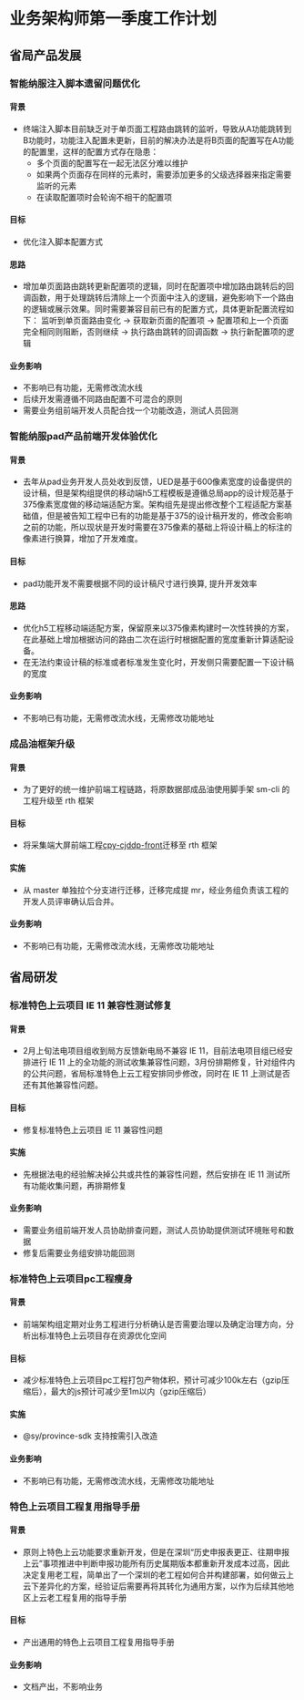 # 业务架构师第一季度工作计划
## 省局产品发展

### 智能纳服注入脚本遗留问题优化
#### 背景
 - 终端注入脚本目前缺乏对于单页面工程路由跳转的监听，导致从A功能跳转到B功能时，功能注入配置未更新，目前的解决办法是将B页面的配置写在A功能的配置里，这样的配置方式存在隐患：
	 - 多个页面的配置写在一起无法区分难以维护
	 - 如果两个页面存在同样的元素时，需要添加更多的父级选择器来指定需要监听的元素
	 - 在读取配置项时会轮询不相干的配置项

#### 目标
 - 优化注入脚本配置方式

#### 思路
 - 增加单页面路由跳转更新配置项的逻辑，同时在配置项中增加路由跳转后的回调函数，用于处理跳转后清除上一个页面中注入的逻辑，避免影响下一个路由的逻辑或展示效果。同时需要兼容目前已有的配置方式，具体更新配置流程如下：
监听到单页面路由变化 -> 获取新页面的配置项 -> 配置项和上一个页面完全相同则阻断，否则继续 -> 执行路由跳转的回调函数 -> 执行新配置项的逻辑

#### 业务影响
 - 不影响已有功能，无需修改流水线
 - 后续开发需遵循不同路由配置不可混合的原则
 - 需要业务组前端开发人员配合找一个功能改造，测试人员回测

### 智能纳服pad产品前端开发体验优化
#### 背景
 - 去年从pad业务开发人员处收到反馈，UED是基于600像素宽度的设备提供的设计稿，但是架构组提供的移动端h5工程模板是遵循总局app的设计规范基于375像素宽度做的移动端适配方案。架构组先是提出修改整个工程适配方案基础值，但是被告知工程中已有的功能是基于375的设计稿开发的，修改会影响之前的功能，所以现状是开发时需要在375像素的基础上将设计稿上的标注的像素进行换算，增加了开发难度。

#### 目标
 - pad功能开发不需要根据不同的设计稿尺寸进行换算, 提升开发效率

#### 思路
 - 优化h5工程移动端适配方案，保留原来以375像素构建时一次性转换的方案，在此基础上增加根据访问的路由二次在运行时根据配置的宽度重新计算适配设备。
 - 在无法约束设计稿的标准或者标准发生变化时，开发侧只需要配置一下设计稿的宽度

#### 业务影响
 - 不影响已有功能，无需修改流水线，无需修改功能地址

### 成品油框架升级
#### 背景
 - 为了更好的统一维护前端工程链路，将原数据部成品油使用脚手架 sm-cli 的工程升级至 rth 框架

#### 目标
 - 将采集端大屏前端工程[cpy-cjddp-front](https://gd-gitlab.dc.servyou-it.com/dafe/regional-prod/zhejiang-cpy-report.git)迁移至 rth 框架

#### 实施
 - 从 master 单独拉个分支进行迁移，迁移完成提 mr，经业务组负责该工程的开发人员评审确认后合并。

#### 业务影响
 - 不影响已有功能，无需修改流水线，无需修改功能地址

## 省局研发

### 标准特色上云项目 IE 11 兼容性测试修复
#### 背景
 - 2月上旬法电项目组收到局方反馈新电局不兼容 IE 11，目前法电项目组已经安排进行 IE 11 上的全功能的测试收集兼容性问题，3月份排期修复，针对组件内的公共问题，省局标准特色上云工程安排同步修改，同时在 IE 11 上测试是否还有其他兼容性问题。

#### 目标
 - 修复标准特色上云项目 IE 11 兼容性问题

#### 实施
 - 先根据法电的经验解决掉公共或共性的兼容性问题，然后安排在 IE 11 测试所有功能收集问题，再排期修复

#### 业务影响
 - 需要业务组前端开发人员协助排查问题，测试人员协助提供测试环境账号和数据
 - 修复后需要业务组安排功能回测

### 标准特色上云项目pc工程瘦身
#### 背景
 - 前端架构组定期对业务工程进行分析确认是否需要治理以及确定治理方向，分析出标准特色上云项目存在资源优化空间

#### 目标
 - 减少标准特色上云项目pc工程打包产物体积，预计可减少100k左右（gzip压缩后），最大的js预计可减少至1m以内（gzip压缩后）

#### 实施
 - @sy/province-sdk 支持按需引入改造

#### 业务影响
 - 不影响已有功能，无需修改流水线，无需修改功能地址

### 特色上云项目工程复用指导手册
#### 背景
 - 原则上特色上云功能要求重新开发，但是在深圳“历史申报表更正、往期申报上云”事项推进中判断申报功能所有历史属期版本都重新开发成本过高，因此决定复用老工程，简单出了一个深圳的老工程如何合并构建部署，如何做云上云下差异化的方案，经验证后需要再将其转化为通用方案，以作为后续其他地区上云老工程复用的指导手册

#### 目标
 - 产出通用的特色上云项目工程复用指导手册

#### 业务影响
 - 文档产出，不影响业务